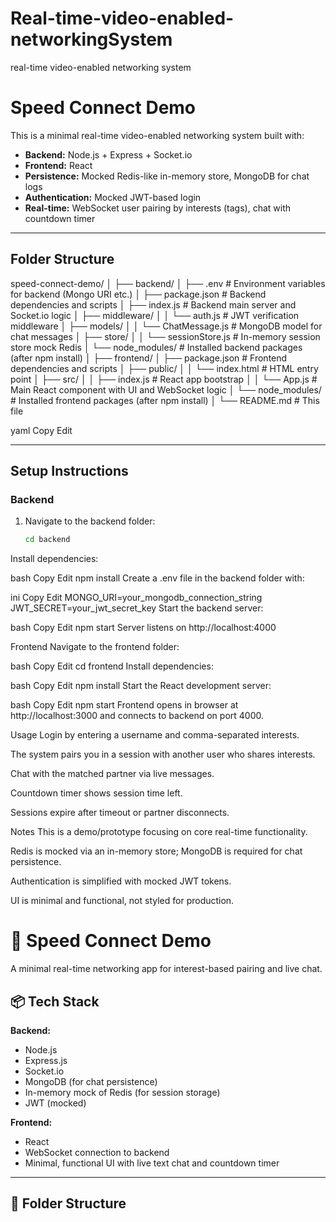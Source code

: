 # Real-time-video-enabled-networkingSystem
real-time video-enabled networking system
# Speed Connect Demo

This is a minimal real-time video-enabled networking system built with:

- **Backend:** Node.js + Express + Socket.io
- **Frontend:** React
- **Persistence:** Mocked Redis-like in-memory store, MongoDB for chat logs
- **Authentication:** Mocked JWT-based login
- **Real-time:** WebSocket user pairing by interests (tags), chat with countdown timer

---

## Folder Structure

speed-connect-demo/
│
├── backend/
│ ├── .env # Environment variables for backend (Mongo URI etc.)
│ ├── package.json # Backend dependencies and scripts
│ ├── index.js # Backend main server and Socket.io logic
│ ├── middleware/
│ │ └── auth.js # JWT verification middleware
│ ├── models/
│ │ └── ChatMessage.js # MongoDB model for chat messages
│ ├── store/
│ │ └── sessionStore.js # In-memory session store mock Redis
│ └── node_modules/ # Installed backend packages (after npm install)
│
├── frontend/
│ ├── package.json # Frontend dependencies and scripts
│ ├── public/
│ │ └── index.html # HTML entry point
│ ├── src/
│ │ ├── index.js # React app bootstrap
│ │ └── App.js # Main React component with UI and WebSocket logic
│ └── node_modules/ # Installed frontend packages (after npm install)
│
└── README.md # This file

yaml
Copy
Edit

---

## Setup Instructions

### Backend

1. Navigate to the backend folder:
   ```bash
   cd backend
Install dependencies:

bash
Copy
Edit
npm install
Create a .env file in the backend folder with:

ini
Copy
Edit
MONGO_URI=your_mongodb_connection_string
JWT_SECRET=your_jwt_secret_key
Start the backend server:

bash
Copy
Edit
npm start
Server listens on http://localhost:4000

Frontend
Navigate to the frontend folder:

bash
Copy
Edit
cd frontend
Install dependencies:

bash
Copy
Edit
npm install
Start the React development server:

bash
Copy
Edit
npm start
Frontend opens in browser at http://localhost:3000 and connects to backend on port 4000.

Usage
Login by entering a username and comma-separated interests.

The system pairs you in a session with another user who shares interests.

Chat with the matched partner via live messages.

Countdown timer shows session time left.

Sessions expire after timeout or partner disconnects.

Notes
This is a demo/prototype focusing on core real-time functionality.

Redis is mocked via an in-memory store; MongoDB is required for chat persistence.

Authentication is simplified with mocked JWT tokens.

UI is minimal and functional, not styled for production.


# 🚀 Speed Connect Demo

A minimal real-time networking app for interest-based pairing and live chat.

## 📦 Tech Stack

**Backend:**
- Node.js
- Express.js
- Socket.io
- MongoDB (for chat persistence)
- In-memory mock of Redis (for session storage)
- JWT (mocked)

**Frontend:**
- React
- WebSocket connection to backend
- Minimal, functional UI with live text chat and countdown timer

---

## 📁 Folder Structure


